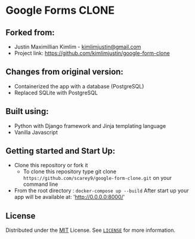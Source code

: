 # Google Forms CLONE

## Forked from:

- Justin Maximillian Kimlim - [kimlimjustin@gmail.com](mailto:kimlimjustin@gmail.com)
- Project link: https://github.com/kimlimjustin/google-form-clone

## Changes from original version:
- Containerized the app with a database (PostgreSQL) 
- Replaced SQLite with PostgreSQL  
  

## Built using:
- Python with Django framework and Jinja templating language
- Vanilla Javascript


## Getting started and Start Up:
- Clone this repository or fork it
    - To clone this repository type git clone `https://github.com/scarey9/google-form-clone.git` on your command line
- From the root directory : `docker-compose up --build`
  After start up your app will be available at: 'http://0.0.0.0:8000/'


## License
Distributed under the [MIT](https://github.com/kimlimjustin/google-form-clone/blob/master/LICENSE) License. See [`LICENSE`](https://github.com/kimlimjustin/google-form-clone/blob/master/LICENSE) for more information.

